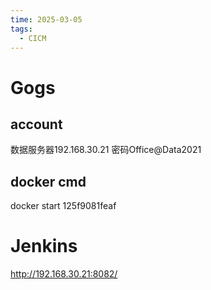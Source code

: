```yaml
---
time: 2025-03-05
tags:
  - CICM
---
```

# Gogs
## account
数据服务器192.168.30.21 
密码Office@Data2021

## docker cmd
docker start 125f9081feaf

# Jenkins
http://192.168.30.21:8082/
